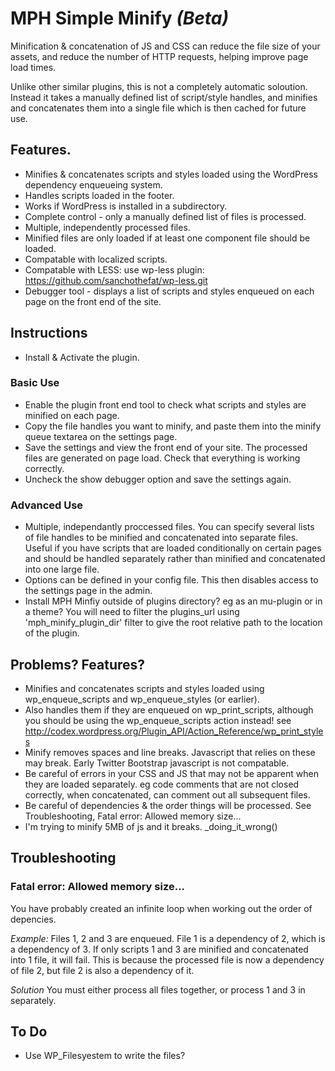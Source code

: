 # MPH Simple Minify _(Beta)_ #

Minification & concatenation of JS and CSS can reduce the file size of your assets, and reduce the number of HTTP requests, helping improve page load times.

Unlike other similar plugins, this is not a completely automatic soloution. Instead it takes a manually defined list of script/style handles, and minifies and concatenates them into a single file which is then cached for future use.

## Features. ##

* Minifies & concatenates scripts and styles loaded using the WordPress dependency enqueueing system.
* Handles scripts loaded in the footer.
* Works if WordPress is installed in a subdirectory.
* Complete control - only a manually defined list of files is processed.
* Multiple, independently processed files.
* Minified files are only loaded if at least one component file should be loaded.
* Compatable with localized scripts.
* Compatable with LESS: use wp-less plugin: https://github.com/sanchothefat/wp-less.git
* Debugger tool - displays a list of scripts and styles enqueued on each page on the front end of the site.

## Instructions ##

* Install & Activate the plugin.

### Basic Use ###

* Enable the plugin front end tool to check what scripts and styles are minified on each page.
* Copy the file handles you want to minify, and paste them into the minify queue textarea on the settings page.
* Save the settings and view the front end of your site. The processed files are generated on page load. Check that everything is working correctly.
* Uncheck the show debugger option and save the settings again.

### Advanced Use ###

* Multiple, independantly proccessed files. You can specify several lists of file handles to be minified and concatenated into separate files. Useful if you have scripts that are loaded conditionally on certain pages and should be handled separately rather than minified and concatenated into one large file.
* Options can be defined in your config file. This then disables access to the settings page in the admin.
* Install MPH Minfiy outside of plugins directory? eg as an mu-plugin or in a theme? You will need to filter the plugins_url using 'mph_minify_plugin_dir' filter to give the root relative path to the location of the plugin.

## Problems? Features? ##

* Minifies and concatenates scripts and styles loaded using wp_enqueue_scripts and wp_enqueue_styles (or earlier).
* Also handles them if they are enqueued on wp_print_scripts, although you should be using the wp_enqueue_scripts action instead! see http://codex.wordpress.org/Plugin_API/Action_Reference/wp_print_styles
* Minify removes spaces and line breaks. Javascript that relies on these may break. Early Twitter Bootstrap javascript is not compatable.
* Be careful of errors in your CSS and JS that may not be apparent when they are loaded separately. eg code comments that are not closed correctly, when concatenated, can comment out all subsequent files.
* Be careful of dependencies & the order things will be processed. See Troubleshooting, Fatal error: Allowed memory size...
* I'm trying to minify 5MB of js and it breaks. _doing_it_wrong()

## Troubleshooting ##

### Fatal error: Allowed memory size... ###

You have probably created an infinite loop when working out the order of depencies.

_Example:_
Files 1, 2 and 3 are enqueued. File 1 is a dependency of 2, which is a dependency of 3.
If only scripts 1 and 3 are minified and concatenated into 1 file, it will fail.
This is because the processed file is now a dependency of file 2, but file 2 is also a dependency of it.

_Solution_
You must either process all files together, or process 1 and 3 in separately.

## To Do ##

* Use WP_Filesyestem to write the files?
